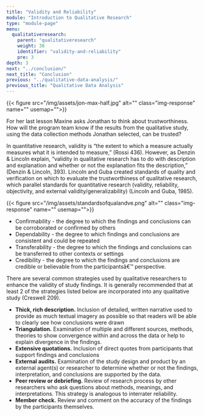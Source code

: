 ```yaml
---
title: "Validity and Reliability"
module: "Introduction to Qualitative Research"
type: "module-page"
menu:
  qualitativeresearch:
    parent: "qualitativeresearch"
    weight: 38
    identifier: "validity-and-reliability"
    pre: 3
depth: 3
next: "../conclusion/"
next_title: "Conclusion"
previous: "../qualitative-data-analysis/"
previous_title: "Qualitative Data Analysis"
---
```

<div class="qualitativeresearch"><div class="pageblock pull-right">
<div class="caption">
</div>
{{< figure src="/img/assets/jon-max-half.jpg" alt="" class="img-response" name="" usemap="">}}</div><div class="pageblock"><p>For her last lesson Maxine asks Jonathan to think about trustworthiness. How will the program team know if the results from the qualitative study, using the data collection methods Jonathan selected, can be trusted?</p>
<p>In quantitative research, validity is “the extent to which a measure actually measures what it is intended to measure,” (Rossi 436). However, as Denzin & Lincoln explain, “validity in qualitative research has to do with description and explanation and whether or not the explanation fits the description,” (Denzin & Lincoln, 393). Lincoln and Guba created standards of quality and verification on which to evaluate the trustworthiness of qualitative research, which parallel standards for quantitative research (validity, reliability, objectivity, and external validity/generalizability) (Lincoln and Guba, 1985).</p>
</div><div class="pageblock">
<div class="caption">
</div>
{{< figure src="/img/assets/standardsofqualandve.png" alt="" class="img-response" name="" usemap="">}}</div><div class="pageblock"><ul>
<li>Confirmability - the degree to which the findings and conclusions can be corroborated or confirmed by others</li>
<li>Dependability - the degree to which findings and conclusions are consistent and could be repeated</li>
<li>Transferability - the degree to which the findings and conclusions can be transferred to other contexts or settings</li>
<li>Credibility - the degree to which the findings and conclusions are credible or believable from the participantsâ€™ perspective.</li>
</ul>
<p>There are several common strategies used by qualitative researchers to enhance the validity of study findings. It is generally recommended that at least 2 of the strategies listed below are incorporated into any qualitative study (Creswell 209).</p>
<ul>
<li><b>Thick, rich description.</b> Inclusion of detailed, written narrative used to provide as much textual imagery as possible so that readers will be able to clearly see how conclusions were drawn</li>
<li><b>Triangulation.</b> Examination of multiple and different sources, methods, theories to show convergence within and across the data or help to explain divergence in the findings.</li>
<li><b>Extensive quotations.</b> Inclusion of direct quotes from participants that support findings and conclusions</li>
<li><b>External audits.</b> Examination of the study design and product by an external agent(s) or researcher to determine whether or not the findings, interpretation, and conclusions are supported by the data.</li>
<li><b>Peer review or debriefing.</b> Review of research process by other researchers who ask questions about methods, meanings, and interpretations. This strategy is analogous to interrater reliability.</li>
<li><b>Member check.</b> Review and comment on the accuracy of the findings by the participants themselves.</li>
</ul>
</div></div>